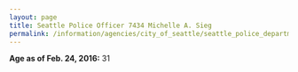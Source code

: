 ```yaml
---
layout: page
title: Seattle Police Officer 7434 Michelle A. Sieg
permalink: /information/agencies/city_of_seattle/seattle_police_department/copbook/7434/
---
```


**Age as of Feb. 24, 2016:** 31
